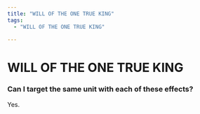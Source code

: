 ```yaml
---
title: "WILL OF THE ONE TRUE KING"
tags:
  - "WILL OF THE ONE TRUE KING"

---
```


# WILL OF THE ONE TRUE KING

### Can I target the same unit with each of these effects?


Yes.



